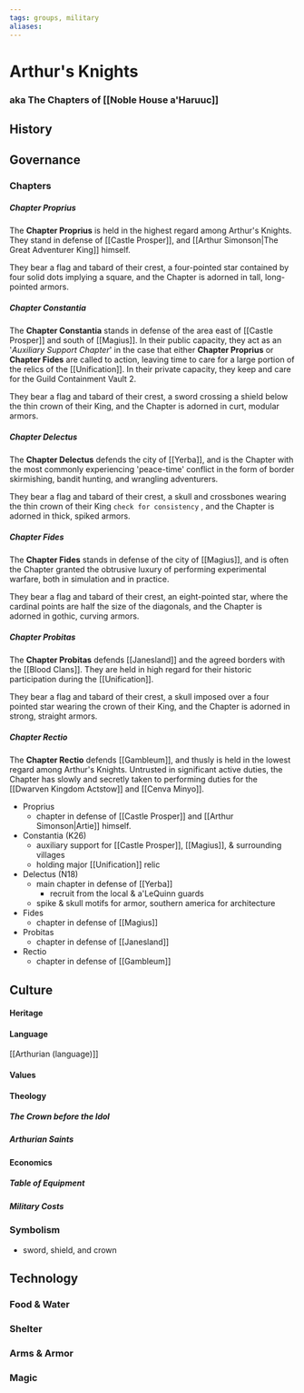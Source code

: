 ```yaml
---
tags: groups, military
aliases:
---
```


# Arthur's Knights
### aka The Chapters of [[Noble House a'Haruuc]]
## History
## Governance
### Chapters
##### Chapter Proprius
The **Chapter Proprius** is held in the highest regard among Arthur's Knights. They stand in defense of [[Castle Prosper]], and [[Arthur Simonson|The Great Adventurer King]] himself.

They bear a flag and tabard of their crest, a four-pointed star contained by four solid dots implying a square, and the Chapter is adorned in tall, long-pointed armors.

##### Chapter Constantia
The **Chapter Constantia** stands in defense of the area east of [[Castle Prosper]] and south of [[Magius]]. In their public capacity, they act as an '*Auxiliary Support Chapter*' in the case that either **Chapter Proprius** or **Chapter Fides** are called to action, leaving time to care for a large portion of the relics of the [[Unification]]. In their private capacity, they keep and care for the Guild Containment Vault 2.

They bear a flag and tabard of their crest, a sword crossing a shield below the thin crown of their King, and the Chapter is adorned in curt, modular armors.

##### Chapter Delectus
The **Chapter Delectus** defends the city of [[Yerba]], and is the Chapter with the most commonly experiencing 'peace-time' conflict in the form of border skirmishing, bandit hunting, and wrangling adventurers.

They bear a flag and tabard of their crest, a skull and crossbones wearing the thin crown of their King `check for consistency` , and the Chapter is adorned in thick, spiked armors.

##### Chapter Fides
The **Chapter Fides** stands in defense of the city of [[Magius]], and is often the Chapter granted the obtrusive luxury of performing experimental warfare, both in simulation and in practice. 

They bear a flag and tabard of their crest, an eight-pointed star, where the cardinal points are half the size of the diagonals, and the Chapter is adorned in gothic, curving armors.

##### Chapter Probitas
The **Chapter Probitas** defends [[Janesland]] and the agreed borders with the [[Blood Clans]]. They are held in high regard for their historic participation during the [[Unification]].

They bear a flag and tabard of their crest, a skull imposed over a four pointed star wearing the crown of their King, and the Chapter is adorned in strong, straight armors.

##### Chapter Rectio
The **Chapter Rectio** defends [[Gambleum]], and thusly is held in the lowest regard among Arthur's Knights. Untrusted in significant active duties, the Chapter has slowly and secretly taken to performing duties for the [[Dwarven Kingdom Actstow]] and [[Cenva Minyo]].

- Proprius
	- chapter in defense of [[Castle Prosper]] and [[Arthur Simonson|Artie]] himself.
- Constantia (K26)
	- auxiliary support for [[Castle Prosper]], [[Magius]], & surrounding villages
	- holding major [[Unification]] relic
- Delectus (N18)
	- main chapter in defense of [[Yerba]]
		- recruit from the local & a'LeQuinn guards
	- spike & skull motifs for armor, southern america for architecture
- Fides
	- chapter in defense of [[Magius]]
- Probitas
	- chapter in defense of [[Janesland]]
- Rectio
	- chapter in defense of [[Gambleum]]


## Culture
#### Heritage
#### Language
[[Arthurian (language)]]
#### Values
#### Theology
##### The Crown before the Idol
##### Arthurian Saints
#### Economics
##### Table of Equipment
##### Military Costs
### Symbolism
- sword, shield, and crown
## Technology
### Food & Water
### Shelter
### Arms & Armor
### Magic